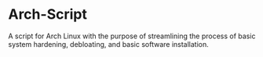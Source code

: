 # Arch-Script
A script for Arch Linux with the purpose of streamlining the process of basic system hardening, debloating, and basic software installation.
